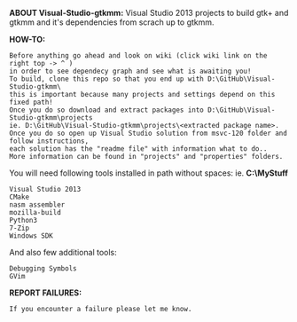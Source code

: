 **ABOUT Visual-Studio-gtkmm:**
Visual Studio 2013 projects to build gtk+ and gtkmm and it's dependencies from scrach up to gtkmm.

**HOW-TO:**
```
Before anything go ahead and look on wiki (click wiki link on the right top -> ^ )
in order to see dependecy graph and see what is awaiting you!
To build, clone this repo so that you end up with D:\GitHub\Visual-Studio-gtkmm\ 
this is important because many projects and settings depend on this fixed path!
Once you do so download and extract packages into D:\GitHub\Visual-Studio-gtkmm\projects
ie. D:\GitHub\Visual-Studio-gtkmm\projects\<extracted package name>.
Once you do so open up Visual Studio solution from msvc-120 folder and follow instructions,
each solution has the "readme file" with information what to do..
More information can be found in "projects" and "properties" folders.
```

You will need following tools installed in path without spaces:
ie. **C:\MyStuff**
```
Visual Studio 2013
CMake
nasm assembler
mozilla-build
Python3
7-Zip
Windows SDK
```

And also few additional tools:
```
Debugging Symbols
GVim
```   

**REPORT FAILURES:**
```
If you encounter a failure please let me know.
```
